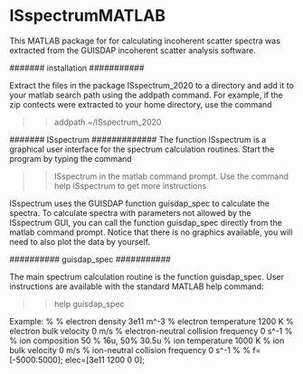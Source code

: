 # ISspectrumMATLAB
This MATLAB package for for calculating incoherent scatter spectra was
extracted from the GUISDAP incoherent scatter analysis software.

####### installation ###########

Extract the files in the package ISspectrum_2020 to a directory and add it to your matlab
search path using the addpath command. For example, if the zip contects were extracted to your home
directory, use the command
>> addpath ~/ISspectrum_2020


####### ISspectrum #############
The function ISspectrum is a graphical user interface for the spectrum calculation routines.
Start the program by typing the command
>> ISspectrum
in the matlab command prompt. Use the command
>> help ISspectrum
to get more instructions

ISspectrum uses the GUISDAP function guisdap_spec to calculate the spectra. To calculate spectra
with parameters not allowed by the ISspectrum GUI, you can call the function guisdap_spec directly
from the matlab command prompt. Notice that there is no graphics available, you will need to also
plot the data by yourself.


########## guisdap_spec ###########

The main spectrum calculation routine is the function
guisdap_spec. User instructions are available with the standard MATLAB
help command:

>> help guisdap_spec


Example:
%
% electron density 3e11 m^-3
% electron temperature 1200 K
% electron bulk velocity 0 m/s
% electron-neutral collision frequency 0 s^-1
%
% ion composition 50 % 16u, 50% 30.5u
% ion temperature 1000 K
% ion bulk velocity 0 m/s
% ion-neutral collision frequency 0 s^-1
%
%
f=[-5000:5000];
elec=[3e11 1200 0 0];
